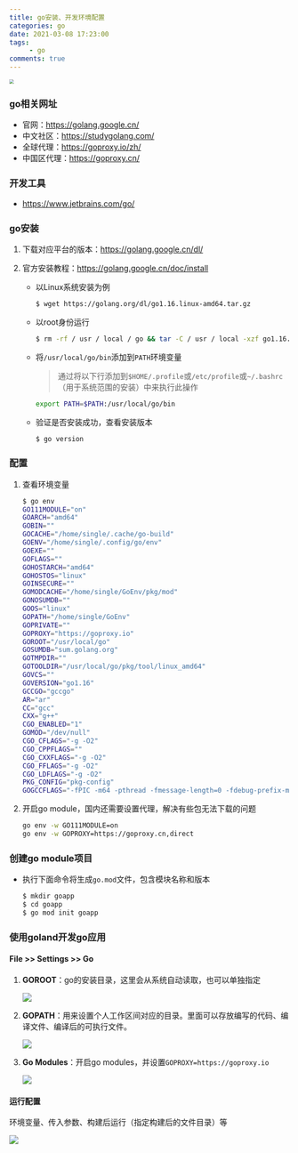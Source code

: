```yaml
---
title: go安装、开发环境配置
categories: go
date: 2021-03-08 17:23:00
tags: 
     - go
comments: true
---
```

<img src="https://cdn.jsdelivr.net/gh/libsgh/blog/themes/material-x/source/img/article/ae757299d8afb757830359579bda077c.png" style="zoom:50%">

<!-- more -->

### go相关网址

- 官网：https://golang.google.cn/
- 中文社区：https://studygolang.com/
- 全球代理：https://goproxy.io/zh/
- 中国区代理：https://goproxy.cn/

### 开发工具

- https://www.jetbrains.com/go/

### go安装

1. 下载对应平台的版本：https://golang.google.cn/dl/

2. 官方安装教程：https://golang.google.cn/doc/install

   - 以Linux系统安装为例

     ```bash
     $ wget https://golang.org/dl/go1.16.linux-amd64.tar.gz
     ```

   - 以root身份运行

     ```bash
     $ rm -rf / usr / local / go && tar -C / usr / local -xzf go1.16.linux-amd64.tar.gz
     ```

   - 将`/usr/local/go/bin`添加到`PATH`环境变量

     > 通过将以下行添加到`$HOME/.profile`或`/etc/profile`或`~/.bashrc`（用于系统范围的安装）中来执行此操作

      ```bash
     export PATH=$PATH:/usr/local/go/bin
      ```

     

   - 验证是否安装成功，查看安装版本

     ```bash
     $ go version
     ```

### 配置

1. 查看环境变量

   ```bash
   $ go env
   GO111MODULE="on"
   GOARCH="amd64"
   GOBIN=""
   GOCACHE="/home/single/.cache/go-build"
   GOENV="/home/single/.config/go/env"
   GOEXE=""
   GOFLAGS=""         
   GOHOSTARCH="amd64"                       
   GOHOSTOS="linux"                     
   GOINSECURE=""                        
   GOMODCACHE="/home/single/GoEnv/pkg/mod"                       
   GONOSUMDB=""                       
   GOOS="linux"                       
   GOPATH="/home/single/GoEnv"                        
   GOPRIVATE=""                       
   GOPROXY="https://goproxy.io"                       
   GOROOT="/usr/local/go"                       
   GOSUMDB="sum.golang.org"                       
   GOTMPDIR=""                        
   GOTOOLDIR="/usr/local/go/pkg/tool/linux_amd64"                       
   GOVCS=""                       
   GOVERSION="go1.16"                       
   GCCGO="gccgo"                        
   AR="ar"                                        
   CC="gcc"                                      
   CXX="g++"                                   
   CGO_ENABLED="1"                                      
   GOMOD="/dev/null"                                     
   CGO_CFLAGS="-g -O2"                                       
   CGO_CPPFLAGS=""                               
   CGO_CXXFLAGS="-g -O2"                               
   CGO_FFLAGS="-g -O2"                                
   CGO_LDFLAGS="-g -O2"                                      
   PKG_CONFIG="pkg-config"                                         
   GOGCCFLAGS="-fPIC -m64 -pthread -fmessage-length=0 -fdebug-prefix-map=/tmp/go-build4160819105=/tmp/go-build -gno-record-gcc-switches" 
   ```

2. 开启go module，国内还需要设置代理，解决有些包无法下载的问题

   ```bash
   go env -w GO111MODULE=on
   go env -w GOPROXY=https://goproxy.cn,direct
   ```

### 创建go module项目

* 执行下面命令将生成`go.mod`文件，包含模块名称和版本

  ```bash
  $ mkdir goapp
  $ cd goapp
  $ go mod init goapp
  ```

  

### 使用goland开发go应用

#### File >> Settings >> Go

1. **GOROOT**：go的安装目录，这里会从系统自动读取，也可以单独指定

   ![](https://cdn.jsdelivr.net/gh/libsgh/blog/themes/material-x/source/img/article/48fddbee2e7ccf0a6c4d17892ea4f8fc.png)

2. **GOPATH**：用来设置个人工作区间对应的目录。里面可以存放编写的代码、编译文件、编译后的可执行文件。

   ![](https://cdn.jsdelivr.net/gh/libsgh/blog/themes/material-x/source/img/article/a98f7e99ddbee2e5f151d06029f089a6.png)

3. **Go Modules**：开启go modules，并设置`GOPROXY=https://goproxy.io`

   ![](https://cdn.jsdelivr.net/gh/libsgh/blog/themes/material-x/source/img/article/318c9b4445335533927f7ec74701bc83.png)

#### 运行配置

环境变量、传入参数、构建后运行（指定构建后的文件目录）等

![](https://cdn.jsdelivr.net/gh/libsgh/blog/themes/material-x/source/img/article/dd88199dede13311d20511838fde2c52.png)
